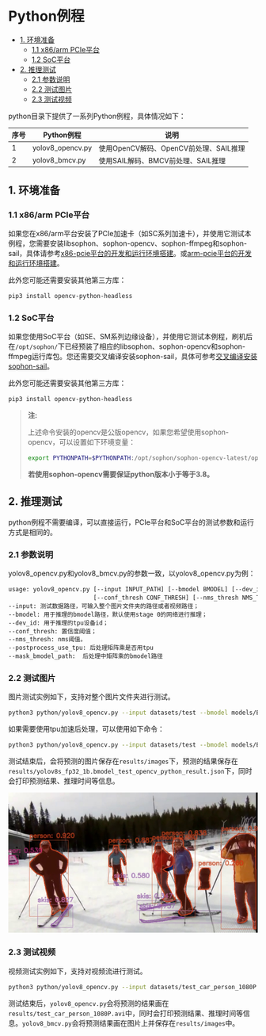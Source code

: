 # Python例程
* [1. 环境准备](#1-环境准备)
    * [1.1 x86/arm PCIe平台](#11-x86arm-pcie平台)
    * [1.2 SoC平台](#12-soc平台)
* [2. 推理测试](#2-推理测试)
    * [2.1 参数说明](#21-参数说明)
    * [2.2 测试图片](#22-测试图片)
    * [2.3 测试视频](#23-测试视频)

python目录下提供了一系列Python例程，具体情况如下：

| 序号 |  Python例程      | 说明                                |
| ---- | ---------------- | -----------------------------------  |
| 1    | yolov8_opencv.py | 使用OpenCV解码、OpenCV前处理、SAIL推理 |
| 2    | yolov8_bmcv.py   | 使用SAIL解码、BMCV前处理、SAIL推理 |

## 1. 环境准备
### 1.1 x86/arm PCIe平台

如果您在x86/arm平台安装了PCIe加速卡（如SC系列加速卡），并使用它测试本例程，您需要安装libsophon、sophon-opencv、sophon-ffmpeg和sophon-sail，具体请参考[x86-pcie平台的开发和运行环境搭建](../../../docs/Environment_Install_Guide.md#3-x86-pcie平台的开发和运行环境搭建)。或[arm-pcie平台的开发和运行环境搭建](../../../docs/Environment_Install_Guide.md#5-arm-pcie平台的开发和运行环境搭建)。

此外您可能还需要安装其他第三方库：
```bash
pip3 install opencv-python-headless
```

### 1.2 SoC平台

如果您使用SoC平台（如SE、SM系列边缘设备），并使用它测试本例程，刷机后在`/opt/sophon/`下已经预装了相应的libsophon、sophon-opencv和sophon-ffmpeg运行库包。您还需要交叉编译安装sophon-sail，具体可参考[交叉编译安装sophon-sail](../../../docs/Environment_Install_Guide.md#42-交叉编译安装sophon-sail)。

此外您可能还需要安装其他第三方库：
```bash
pip3 install opencv-python-headless
```

> **注:**
>
> 上述命令安装的opencv是公版opencv，如果您希望使用sophon-opencv，可以设置如下环境变量：
> ```bash
> export PYTHONPATH=$PYTHONPATH:/opt/sophon/sophon-opencv-latest/opencv-python/
> ```
> **若使用sophon-opencv需要保证python版本小于等于3.8。**

## 2. 推理测试
python例程不需要编译，可以直接运行，PCIe平台和SoC平台的测试参数和运行方式是相同的。
### 2.1 参数说明
yolov8_opencv.py和yolov8_bmcv.py的参数一致，以yolov8_opencv.py为例：
```bash
usage: yolov8_opencv.py [--input INPUT_PATH] [--bmodel BMODEL] [--dev_id DEV_ID]
                        [--conf_thresh CONF_THRESH] [--nms_thresh NMS_THRESH]
--input: 测试数据路径，可输入整个图片文件夹的路径或者视频路径；
--bmodel: 用于推理的bmodel路径，默认使用stage 0的网络进行推理；
--dev_id: 用于推理的tpu设备id；
--conf_thresh: 置信度阈值；
--nms_thresh: nms阈值。
--postprocess_use_tpu: 后处理矩阵乘是否用tpu
--mask_bmodel_path:  后处理中矩阵乘的bmodel路径
```
### 2.2 测试图片
图片测试实例如下，支持对整个图片文件夹进行测试。
```bash
python3 python/yolov8_opencv.py --input datasets/test --bmodel models/BM1684/yolov8s_fp32_1b.bmodel --dev_id 0 --conf_thresh 0.25 --nms_thresh 0.7
```
如果需要使用tpu加速后处理，可以使用如下命令：
```bash
python3 python/yolov8_opencv.py --input datasets/test --bmodel models/BM1684/yolov8s_fp32_1b.bmodel --dev_id 0 --conf_thresh 0.25 --nms_thresh 0.7 --postprocess_use_tpu 1 --mask_bmodel_path=models/BM1684X/yolov8s_getmask_32_fp32.bmodel
```
测试结束后，会将预测的图片保存在`results/images`下，预测的结果保存在`results/yolov8s_fp32_1b.bmodel_test_opencv_python_result.json`下，同时会打印预测结果、推理时间等信息。

![res](../pics/3_python_opencv.jpg)

### 2.3 测试视频
视频测试实例如下，支持对视频流进行测试。
```bash
python3 python/yolov8_opencv.py --input datasets/test_car_person_1080P.mp4 --bmodel models/BM1684/yolov8s_fp32_1b.bmodel --dev_id 0 --conf_thresh 0.25 --nms_thresh 0.7
```
测试结束后，`yolov8_opencv.py`会将预测的结果画在`results/test_car_person_1080P.avi`中，同时会打印预测结果、推理时间等信息。`yolov8_bmcv.py`会将预测结果画在图片上并保存在`results/images`中。
